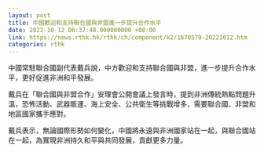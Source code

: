 ```yaml
---
layout: post
title: 中國歡迎和支持聯合國與非盟進一步提升合作水平
date: 2022-10-12 06:37:48.000000000 +08:00
link: https://news.rthk.hk/rthk/ch/component/k2/1670579-20221012.htm
categories: rthk
---
```


中國常駐聯合國副代表戴兵說，中方歡迎和支持聯合國與非盟，進一步提升合作水平，更好促進非洲和平發展。

戴兵在「聯合國與非盟合作」安理會公開會議上發言時，提到非洲傳統熱點問題升溫，恐怖活動、武器販運、海上安全、公共衛生等挑戰增多，需要聯合國、非盟和地區國家攜手應對。

戴兵表示，無論國際形勢如何變化，中國將永遠與非洲國家站在一起，與聯合國站在一起，為實現非洲持久和平與共同發展，貢獻更多力量。
